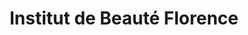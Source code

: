 ---
title: "Institut de Beauté Florence"
url: /monts-sur-guesnes/institut-de-beaute-florence/
shop: Kosmetik
---